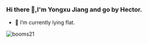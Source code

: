 ### Hi there 👋,I'm Yongxu Jiang and go by Hector.
- 🌱 I’m currently lying flat.

![booms21](https://github-readme-stats.vercel.app/api?username=HectorJiang&show_icons=true&include_all_commits=true?count_private=true?include_all_commits=true&theme=vue)
<!--
**HectorJiang/HectorJiang** is a ✨ _special_ ✨ repository because its `README.md` (this file) appears on your GitHub profile.

Here are some ideas to get you started:

- 🔭 I’m currently working on ...
- 🌱 I’m currently learning ...
- 👯 I’m looking to collaborate on ...
- 🤔 I’m looking for help with ...
- 💬 Ask me about ...
- 📫 How to reach me: ...
- 😄 Pronouns: ...
- ⚡ Fun fact: ...
-->
